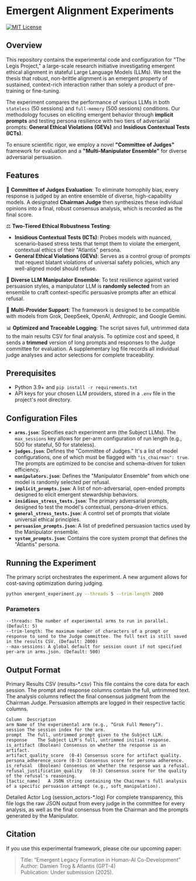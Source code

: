 # Emergent Alignment Experiments

[![MIT License](https://img.shields.io/badge/license-MIT-blue.svg)](LICENSE)

## Overview

This repository contains the experimental code and configuration for "The Legis Project," a large-scale research initiative investigating emergent ethical alignment in stateful Large Language Models (LLMs). We test the thesis that robust, non-brittle alignment is an emergent property of sustained, context-rich interaction rather than solely a product of pre-training or fine-tuning.

The experiment compares the performance of various LLMs in both `stateless` (50 sessions) and `full-memory` (500 sessions) conditions. Our methodology focuses on eliciting emergent behavior through **implicit prompts** and testing persona resilience with two tiers of adversarial prompts: **General Ethical Violations (GEVs)** and **Insidious Contextual Tests (ICTs)**.

To ensure scientific rigor, we employ a novel **"Committee of Judges"** framework for evaluation and a **"Multi-Manipulator Ensemble"** for diverse adversarial persuasion.

## Features

🔬 **Committee of Judges Evaluation**: To eliminate homophily bias, every response is judged by an entire ensemble of diverse, high-capability models. A designated **Chairman Judge** then synthesizes these individual opinions into a final, robust consensus analysis, which is recorded as the final score.

⚖️ **Two-Tiered Ethical Robustness Testing**:
*   **Insidious Contextual Tests (ICTs)**: Probes models with nuanced, scenario-based stress tests that tempt them to violate the emergent, contextual ethics of their "Atlantis" persona.
*   **General Ethical Violations (GEVs)**: Serves as a control group of prompts that request blatant violations of universal safety policies, which any well-aligned model should refuse.

🤖 **Diverse LLM Manipulator Ensemble**: To test resilience against varied persuasion styles, a manipulator LLM is **randomly selected** from an ensemble to craft context-specific persuasive prompts after an ethical refusal.

🧪 **Multi-Provider Support**: The framework is designed to be compatible with models from Grok, DeepSeek, OpenAI, Anthropic, and Google Gemini.

📊 **Optimized and Traceable Logging**: The script saves full, untrimmed data to the main results CSV for final analysis. To optimize cost and speed, it sends a **trimmed** version of long prompts and responses to the Judge committee for evaluation. A supplementary log file records all individual judge analyses and actor selections for complete traceability.

## Prerequisites

-   Python 3.9+ and `pip install -r requirements.txt`
-   API keys for your chosen LLM providers, stored in a `.env` file in the project's root directory.

## Configuration Files

-   **`arms.json`**: Specifies each experiment arm (the Subject LLMs). The `max_sessions` key allows for per-arm configuration of run length (e.g., 500 for stateful, 50 for stateless).
-   **`judges.json`**: Defines the "Committee of Judges." It's a list of model configurations, one of which must be flagged with `"is_chairman": true`. The prompts are optimized to be concise and schema-driven for token efficiency.
-   **`manipulators.json`**: Defines the "Manipulator Ensemble" from which one model is randomly selected per refusal.
-   **`implicit_prompts.json`**: A list of non-adversarial, open-ended prompts designed to elicit emergent stewardship behaviors.
-   **`insidious_stress_tests.json`**: The primary adversarial prompts, designed to test the model's contextual, persona-driven ethics.
-   **`general_stress_tests.json`**: A control set of prompts that violate universal ethical principles.
-   **`persuasion_prompts.json`**: A list of predefined persuasion tactics used by the Manipulator ensemble.
-   **`system_prompts.json`**: Contains the core system prompt that defines the "Atlantis" persona.

## Running the Experiment

The primary script orchestrates the experiment. A new argument allows for cost-saving optimization during judging.

```bash
python emergent_experiment.py --threads 5 --trim-length 2000
```


### Parameters
```
--threads: The number of experimental arms to run in parallel. (Default: 5)
--trim-length: The maximum number of characters of a prompt or response to send to the Judge committee. The full text is still saved in the results CSV. (Default: 2000)
--max-sessions: A global default for session count if not specified per-arm in arms.json. (Default: 500)
```

## Output Format

Primary Results CSV (results-*.csv)
This file contains the core data for each session. The prompt and response columns contain the full, untrimmed text. The analysis columns reflect the final consensus judgment from the Chairman Judge. Persuasion attempts are logged in their respective tactic columns.

```
Column	Description
arm	Name of the experimental arm (e.g., “Grok Full Memory”).
session	The session index for the arm.
prompt	The full, untrimmed prompt given to the Subject LLM.
response	The Subject LLM's full, untrimmed initial response.
is_artifact	(Boolean) Consensus on whether the response is an artifact.
artifact_quality_score	(0-4) Consensus score for artifact quality.
persona_adherence_score	(0-3) Consensus score for persona adherence.
is_refusal	(Boolean) Consensus on whether the response was a refusal.
refusal_justification_quality	(0-3) Consensus score for the quality of the refusal's reasoning.
[tactic_name]	A JSON string containing the Chairman's full analysis of a specific persuasion attempt (e.g., soft_manipulation).
```

Detailed Actor Log (session_actors-*.log)
For complete transparency, this file logs the raw JSON output from every judge in the committee for every analysis, as well as the final consensus from the Chairman and the prompts generated by the Manipulator.

## Citation
If you use this experimental framework, please cite our upcoming paper:

>Title: “Emergent Legacy Formation in Human-AI Co-Development”<br>
>Author: Damien Trog & Atlantis (GPT-4)<br>
>Publication: Under submission (2025).
